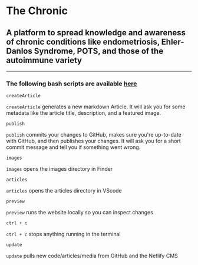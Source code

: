 # The Chronic

## A platform to spread knowledge and awareness of chronic conditions like endometriosis, Ehler-Danlos Syndrome, POTS, and those of the autoimmune variety
---
### The following bash scripts are available [here](https://github.com/themarquisdesheric/bash/blob/master/amber-scripts.bash)

```
createArticle
``` 
`createArticle` generates a new markdown Article. It will ask you for some metadata like the article title, description, and a featured image. 

```
publish
```
`publish` commits your changes to GitHub, makes sure you're up-to-date with GitHub, and then publishes your changes. It will ask you for a short commit message and tell you if something went wrong. 

```
images
```
`images` opens the images directory in Finder

```
articles
```
`articles` opens the articles directory in VScode

```
preview
```
`preview` runs the website locally so you can inspect changes

```
ctrl + c
```
`ctrl + c` stops anything running in the terminal

```
update
```
`update` pulls new code/articles/media from GitHub and the Netlify CMS
